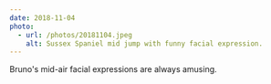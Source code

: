 ```yaml
---
date: 2018-11-04
photo:
  - url: /photos/20181104.jpeg
    alt: Sussex Spaniel mid jump with funny facial expression.
---
```


Bruno's mid-air facial expressions are always amusing.
